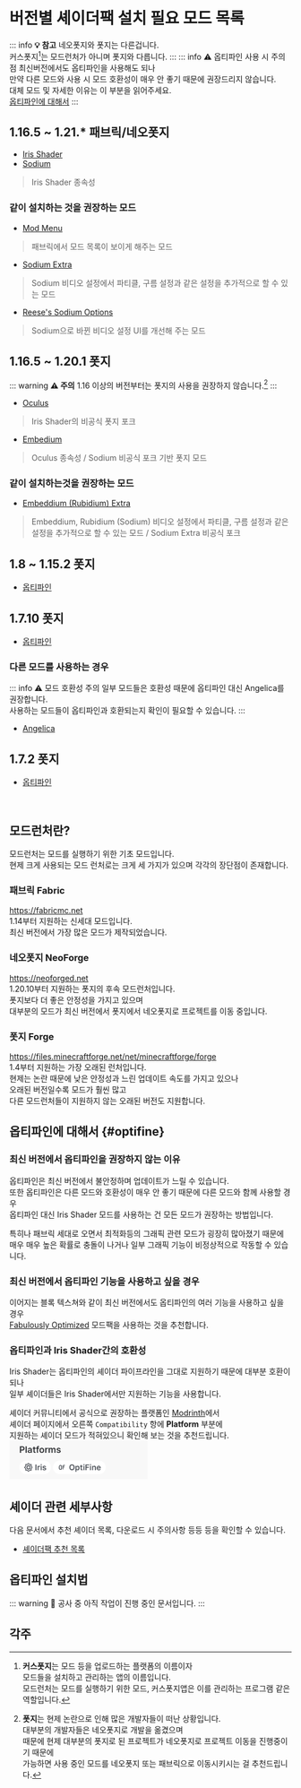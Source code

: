 # 버전별 셰이더팩 설치 필요 모드 목록

::: info **💡 참고**
네오폿지와 폿지는 다른겁니다.  
커스폿지[^curseforge]는 모드런처가 아니며 폿지와 다릅니다.
:::
::: info ⚠️ 옵티파인 사용 시 주의점
최신버전에서도 옵티파인을 사용해도 되나  
만약 다른 모드와 사용 시 모드 호환성이 매우 안 좋기 때문에 권장드리지 않습니다.  
대체 모드 및 자세한 이유는 이 부분을 읽어주세요.  
[옵티파인에 대해서](#optifine)
:::

## 1.16.5 ~ 1.21.* 패브릭/네오폿지

- [Iris Shader](https://modrinth.com/mod/iris)
- [Sodium](https://modrinth.com/mod/sodium)
> Iris Shader 종속성

### **같이 설치하는 것을 권장하는 모드**
- [Mod Menu](https://modrinth.com/mod/modmenu)
> 패브릭에서 모드 목록이 보이게 해주는 모드
- [Sodium Extra](https://modrinth.com/mod/sodium-extra)
> Sodium 비디오 설정에서 파티클, 구름 설정과 같은 설정을 추가적으로 할 수 있는 모드 
- [Reese's Sodium Options](https://modrinth.com/mod/reeses-sodium-options)
> Sodium으로 바뀐 비디오 설정 UI를 개선해 주는 모드

## 1.16.5 ~ 1.20.1 폿지

::: warning **⚠️ 주의**
1.16 이상의 버전부터는 폿지의 사용을 권장하지 않습니다.[^forge]
:::

- [Oculus](https://modrinth.com/mod/oculus)
> Iris Shader의 비공식 폿지 포크
- [Embedium](https://modrinth.com/mod/embeddium)
> Oculus 종속성 / Sodium 비공식 포크 기반 폿지 모드

### **같이 설치하는것을 권장하는 모드**
- [Embeddium (Rubidium) Extra](https://modrinth.com/mod/rubidium-extra)
> Embeddium, Rubidium (Sodium) 비디오 설정에서 파티클, 구름 설정과 같은 설정을 추가적으로 할 수 있는 모드 / Sodium Extra 비공식 포크

## 1.8 ~ 1.15.2 폿지

- [옵티파인](https://optifine.net/downloads)

## 1.7.10 폿지

- [옵티파인](https://optifine.net/downloads)
  
### 다른 모드를 사용하는 경우
::: info ⚠️ 모드 호환성 주의
일부 모드들은 호환성 때문에 옵티파인 대신 Angelica를 권장합니다.  
사용하는 모드들이 옵티파인과 호환되는지 확인이 필요할 수 있습니다.
:::

- [Angelica](https://modrinth.com/mod/angelica)

## 1.7.2 폿지

- [옵티파인](https://optifine.net/downloads)

<br>

## 모드런처란?
모드런처는 모드를 실행하기 위한 기초 모드입니다.  
현제 크게 사용되는 모드 런처로는 크게 세 가지가 있으며 각각의 장단점이 존재합니다.  

### 패브릭 Fabric
https://fabricmc.net  
1.14부터 지원하는 신세대 모드입니다.  
최신 버전에서 가장 많은 모드가 제작되었습니다.  

### 네오폿지 NeoForge
https://neoforged.net  
1.20.10부터 지원하는 폿지의 후속 모드런처입니다.  
폿지보다 더 좋은 안정성을 가지고 있으며  
대부분의 모드가 최신 버전에서 폿지에서 네오폿지로 프로젝트를 이동 중입니다.  

### 폿지 Forge
https://files.minecraftforge.net/net/minecraftforge/forge  
1.4부터 지원하는 가장 오래된 런처입니다.  
현제는 논란 때문에 낮은 안정성과 느린 업데이트 속도를 가지고 있으나  
오래된 버전일수록 모드가 훨씬 많고  
다른 모드런처들이 지원하지 않는 오래된 버전도 지원합니다.

## 옵티파인에 대해서 {#optifine}

### 최신 버전에서 옵티파인을 권장하지 않는 이유
옵티파인은 최신 버전에서 불안정하며 업데이트가 느릴 수 있습니다.  
또한 옵티파인은 다른 모드와 호환성이 매우 안 좋기 때문에 다른 모드와 함께 사용할 경우  
옵티파인 대신 Iris Shader 모드를 사용하는 건 모든 모드가 권장하는 방법입니다.  

특히나 패브릭 세대로 오면서 최적화등의 그래픽 관련 모드가 굉장히 많아졌기 때문에  
매우 매우 높은 확률로 충돌이 나거나 일부 그래픽 기능이 비정상적으로 작동할 수 있습니다.  

### 최신 버전에서 옵티파인 기능을 사용하고 싶을 경우  
이어지는 블록 텍스쳐와 같이 최신 버전에서도 옵티파인의 여러 기능을 사용하고 싶을 경우  
[Fabulously Optimized](https://modrinth.com/modpack/fabulously-optimized) 모드팩을 사용하는 것을 추천합니다.

### 옵티파인과 Iris Shader간의 호환성  
Iris Shader는 옵티파인의 셰이더 파이프라인을 그대로 지원하기 때문에 대부분 호환이 되나  
일부 셰이더들은 Iris Shader에서만 지원하는 기능을 사용합니다. 

셰이더 커뮤니티에서 공식으로 권장하는 플랫폼인 [Modrinth](https://modrinth.com/shaders)에서  
셰이더 페이지에서 오른쪽 `Compatibility` 항에 **Platform** 부분에  
지원하는 셰이더 모드가 적혀있으니 확인해 보는 것을 추천드립니다.  
![](comp.png)

## 셰이더 관련 세부사항  
다음 문서에서 추천 셰이더 목록, 다운로드 시 주의사항 등등 등을 확인할 수 있습니다.
- [셰이더팩 추천 목록](/java/shader_rec/shader_rec)

## 옵티파인 설치법

::: warning 🔨 공사 중
아직 작업이 진행 중인 문서입니다.
:::

## 각주

[^curseforge]: **커스폿지**는 모드 등을 업로드하는 플랫폼의 이름이자  
모드들을 설치하고 관리하는 앱의 이름입니다.  
모드런처는 모드를 실행하기 위한 모드, 커스폿지앱은 이를 관리하는 프로그램 같은 역할입니다.

[^forge]: **폿지**는 현제 논란으로 인해 많은 개발자들이 떠난 상황입니다.  
대부분의 개발자들은 네오폿지로 개발을 옮겼으며  
때문에 현제 대부분의 폿지로 된 프로젝트가 네오폿지로 프로젝트 이동을 진행중이기 때문에  
가능하면 사용 중인 모드를 네오폿지 또는 패브릭으로 이동시키시는 걸 추천드립니다.
